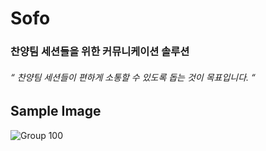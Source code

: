 # Sofo
### 찬양팀 세션들을 위한 커뮤니케이션 솔루션
###### “ 찬양팀 세션들이 편하게 소통할 수 있도록 돕는 것이 목표입니다. “

## Sample Image

![Group 100](https://user-images.githubusercontent.com/85606158/232209885-687a02c4-1127-4ceb-b1ad-29cb56111f86.png)
